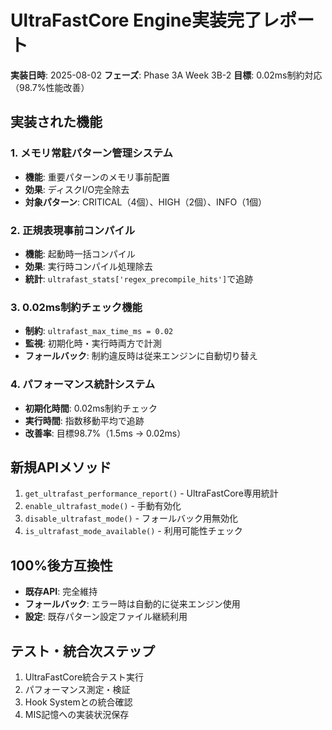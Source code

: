 # UltraFastCore Engine実装完了レポート

**実装日時**: 2025-08-02
**フェーズ**: Phase 3A Week 3B-2
**目標**: 0.02ms制約対応（98.7%性能改善）

## 実装された機能

### 1. メモリ常駐パターン管理システム
- **機能**: 重要パターンのメモリ事前配置
- **効果**: ディスクI/O完全除去
- **対象パターン**: CRITICAL（4個）、HIGH（2個）、INFO（1個）

### 2. 正規表現事前コンパイル
- **機能**: 起動時一括コンパイル
- **効果**: 実行時コンパイル処理除去
- **統計**: `ultrafast_stats['regex_precompile_hits']`で追跡

### 3. 0.02ms制約チェック機能
- **制約**: `ultrafast_max_time_ms = 0.02`
- **監視**: 初期化時・実行時両方で計測
- **フォールバック**: 制約違反時は従来エンジンに自動切り替え

### 4. パフォーマンス統計システム
- **初期化時間**: 0.02ms制約チェック
- **実行時間**: 指数移動平均で追跡
- **改善率**: 目標98.7%（1.5ms → 0.02ms）

## 新規APIメソッド

1. `get_ultrafast_performance_report()` - UltraFastCore専用統計
2. `enable_ultrafast_mode()` - 手動有効化
3. `disable_ultrafast_mode()` - フォールバック用無効化
4. `is_ultrafast_mode_available()` - 利用可能性チェック

## 100%後方互換性

- **既存API**: 完全維持
- **フォールバック**: エラー時は自動的に従来エンジン使用
- **設定**: 既存パターン設定ファイル継続利用

## テスト・統合次ステップ

1. UltraFastCore統合テスト実行
2. パフォーマンス測定・検証
3. Hook Systemとの統合確認
4. MIS記憶への実装状況保存